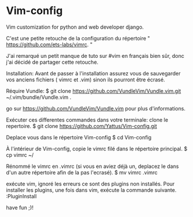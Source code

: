 # Vim-config
Vim customization for python and web developer django.

C'est une petite retouche de la configuration
du répertoire " https://github.com/ets-labs/vimrc. "

J'ai remarqué un petit manque de tuto sur #vim 
en français bien sûr, donc j'ai décidé de partager cette retouche.

Installation:
Avant de passer à l'installation assurez vous de sauvegarder vos anciens fichiers
( vimrc et .vim) sinon ils pourront être écrasé.

Réquire Vundle: 
        $ git clone https://github.com/VundleVim/Vundle.vim.git ~/.vim/bundle/Vundle.vim  .

go sur https://github.com/VundleVim/Vundle.vim pour plus d'informations.

Exécuter ces differentes commandes dans votre terminale: 
clone le repertoire.
        $ git clone https://github.com/Yattus/Vim-config.git

Deplace vous dans le répertoire Vim-config
$ cd Vim-config

À l'intérieur de Vim-config, copie le vimrc filé dans le répertoire principal.
         $ cp vimrc ~/

Rénommé le vimrc en .vimrc (si vous en aviez déjà un, deplacez le
dans d'un autre répertoire afin de la pas l'ecrasé).
        $ mv vimrc .vimrc

exécute vim, ignoré les erreurs ce sont des plugins non installés.
Pour installer les plugins,
une fois dans vim, exécute la commande suivante.
        :PluginInstall

have fun ;)!
